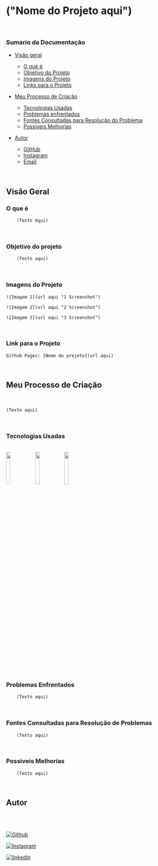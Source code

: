 # ("Nome do Projeto aqui")

<br>

### Sumario da Documentação

-  [Visão geral](#visao-geral)
    -  [O que é](#oque-e)
    -  [Objetivo do Projeto](#objetivo)
    -  [Imagens do Projeto](#imagens)
    -  [Links para o Projeto](#link)
     
-  [Meu Processo de Criação](#processo)
    -  [Tecnologias Usadas](#tecnologias)
    -  [Problemas enfrentados](#problemas)
    -  [Fontes Consultadas para Resolução do Problema](#fontes)
    -  [Possiveis Melhorias](#melhorias)
          
-  [Autor](#autor)
    -  [GitHub](#github)
    -  [Instagram](#instagram)
    -  [Email](#email)
      
<br>

## Visão Geral

 ### O que é 

        (Texto Aqui)
    
<br>

 ### Objetivo do projeto

        (Texto aqui)

<br>

 ### Imagens do Projeto
>
    ![Imagem 1](url aqui "1 Screenshot")
>
    ![Imagem 2](url aqui "2 Screenshot")
>
    ![Imagem 3](url aqui "3 Screenshot")

<br>

 ### Link para o Projeto

    Github Pages: [Nome do projeto](url aqui) 

<br>

## Meu Processo de Criação
<br>

    (Texto aqui)

<br>

 ### Tecnologias Usadas
<br>
<div>

<img src="" width="15%" heigth="15%" alt="" />

<img src="" width="15%" heigth="15%" alt="" />

<img src="" width="15%" heigth="15%" alt="" />
</div>
<br>

 ### Problemas Enfrentados

        (Texto aqui)

<br>

 ### Fontes Consultadas para Resolução de Problemas

        (Texto aqui)

<br>

 ### Possiveis Melhorias

        (Texto aqui)

<br>

## Autor

<br>
<br>

[![Github](https://img.shields.io/badge/GitHub-100000?style=for-the-badge&logo=github&logoColor=white)](https://github.com/patejo-coder)
<br>

[![Instagram](https://img.shields.io/badge/Instagram-E4405F?style=for-the-badge&logo=instagram&logoColor=white)](https://www.instagram.com/patejo_dono/)
<br>

[![linkedin](https://img.shields.io/badge/LinkedIn-0077B5?style=for-the-badge&logo=linkedin&logoColor=white)](https://www.linkedin.com/in/matheus-oliveira501/)
<br>
<br>
<br>
<br>
